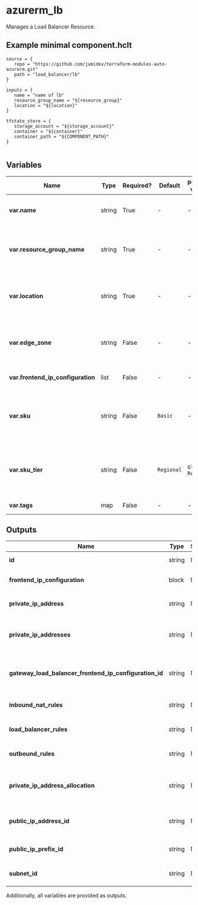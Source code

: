 # azurerm_lb

Manages a Load Balancer Resource.

## Example minimal component.hclt

```hcl
source = {
   repo = "https://github.com/jumidev/terraform-modules-auto-azurerm.git" 
   path = "load_balancer/lb" 
}

inputs = {
   name = "name of lb" 
   resource_group_name = "${resource_group}" 
   location = "${location}" 
}

tfstate_store = {
   storage_account = "${storage_account}" 
   container = "${container}" 
   container_path = "${COMPONENT_PATH}" 
}


```

## Variables

| Name | Type | Required? |  Default  |  possible values |  Description |
| ---- | ---- | --------- |  ----------- | ----------- | ----------- |
| **var.name** | string | True | -  |  -  |  Specifies the name of the Load Balancer. Changing this forces a new resource to be created. | 
| **var.resource_group_name** | string | True | -  |  -  |  The name of the Resource Group in which to create the Load Balancer. Changing this forces a new resource to be created. | 
| **var.location** | string | True | -  |  -  |  Specifies the supported Azure Region where the Load Balancer should be created. Changing this forces a new resource to be created. | 
| **var.edge_zone** | string | False | -  |  -  |  Specifies the Edge Zone within the Azure Region where this Load Balancer should exist. Changing this forces a new Load Balancer to be created. | 
| **var.frontend_ip_configuration** | list | False | -  |  -  |  One or more `frontend_ip_configuration` blocks. | 
| **var.sku** | string | False | `Basic`  |  -  |  The SKU of the Azure Load Balancer. Accepted values are `Basic`, `Standard` and `Gateway`. Defaults to `Basic`. Changing this forces a new resource to be created. | 
| **var.sku_tier** | string | False | `Regional`  |  `Global`, `Regional`  |  `sku_tier` -  The SKU tier of this Load Balancer. Possible values are `Global` and `Regional`. Defaults to `Regional`. Changing this forces a new resource to be created. | 
| **var.tags** | map | False | -  |  -  |  A mapping of tags to assign to the resource. | 



## Outputs

| Name | Type | Sensitive? | Description |
| ---- | ---- | --------- | --------- |
| **id** | string | No  | The id of the Frontend IP Configuration. | 
| **frontend_ip_configuration** | block | No  | A `frontend_ip_configuration` block. | 
| **private_ip_address** | string | No  | Private IP Address to assign to the Load Balancer. | 
| **private_ip_addresses** | string | No  | The list of private IP address assigned to the load balancer in `frontend_ip_configuration` blocks, if any. | 
| **gateway_load_balancer_frontend_ip_configuration_id** | string | No  | The id of the Frontend IP Configuration of a Gateway Load Balancer that this Load Balancer points to. | 
| **inbound_nat_rules** | string | No  | The list of IDs of inbound rules that use this frontend IP. | 
| **load_balancer_rules** | string | No  | The list of IDs of load balancing rules that use this frontend IP. | 
| **outbound_rules** | string | No  | The list of IDs outbound rules that use this frontend IP. | 
| **private_ip_address_allocation** | string | No  | The allocation method for the Private IP Address used by this Load Balancer. Possible values are `Dynamic` and `Static`. | 
| **public_ip_address_id** | string | No  | The ID of a Public IP Address which is associated with this Load Balancer. | 
| **public_ip_prefix_id** | string | No  | The ID of a Public IP Prefix which is associated with the Load Balancer. | 
| **subnet_id** | string | No  | The ID of the Subnet which is associated with the IP Configuration. | 

Additionally, all variables are provided as outputs.
